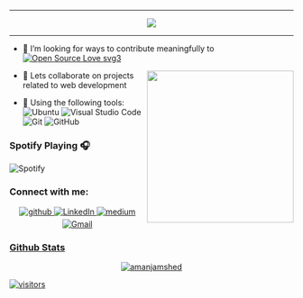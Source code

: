 
<hr>



<p align="center" >
  <img src="https://readme-typing-svg.herokuapp.com?color=5b5b5b&size=30&center=true&vCenter=true&width=550&height=70&lines=Hey+There+👋,+I'm+Aman+Jamshed;A+Learner+💻;+Who+Loves+To+Build+Projects+🛠;I+Trying+And+Improving+Everyday+🕵;">
</p>




<hr>



- 👯 I’m looking for ways to contribute meaningfully to [![Open Source Love svg3](https://badges.frapsoft.com/os/v3/open-source.svg?v=103)](https://github.com/ellerbrock/open-source-badges/)

 <img src="https://octodex.github.com/images/daftpunktocat-thomas.gif" height="270px" width="260px" align="right">


- 💬 Lets collaborate on projects related to web development


- 🔧 Using the following tools: ![Ubuntu](https://img.shields.io/badge/-ubuntu-red?style=plastic&logo=ubuntu&logoColor=white) ![Visual Studio Code](https://img.shields.io/badge/-VS_Code-blue?style=plastic&logo=visual-studio-code) ![Git](https://img.shields.io/badge/-Git-orange?style=plastic&logo=git&logoColor=white) ![GitHub](https://img.shields.io/badge/-GitHub-purple?style=plastic&logo=github)





### Spotify Playing 🎧

![Spotify](https://spotify-github-readme.vercel.app/api/spotify)






### <b> Connect with me:</b>
<p align="center">
<a href="https://github.com/Aman-Jamshed" target="_blank">
<img src=https://img.shields.io/badge/github-%2324292e.svg?&style=for-the-badge&logo=github&logoColor=white alt=github style="margin-bottom: 5px;" />
</a>
<a href="https://www.linkedin.com/in/aman-jamshed-b63206192/" target="_blank">
<img alt="LinkedIn" src="https://img.shields.io/badge/linkedin%20-%230077B5.svg?&style=for-the-badge&logo=linkedin&logoColor=white"/>
</a>
<a href="https://medium.com/@amanjamshed3" target="_blank">
<img src=https://img.shields.io/badge/medium-%2324292e.svg?&style=for-the-badge&logo=medium&logoColor=white alt=medium style="margin-bottom: 5px;" />
</a>
<a href="mailto:amanjamshed3@gmail.com">
<img alt="Gmail" src="https://img.shields.io/badge/Gmail-D14836?style=for-the-badge&logo=gmail&logoColor=white" />
</p> 
  


### Github Stats

<!-- ![](https://activity-graph.herokuapp.com/graph?username=Aman-Jamshed&theme=react-dark&hide_border=true&area=true) -->
<p align="center"> <img src="https://github-readme-stats.vercel.app/api?username=Aman-Jamshed&show_icons=true&theme=gotham" alt="amanjamshed" />



<br>

![visitors](https://visitor-badge.laobi.icu/badge?page_id=Aman-Jamshed.Aman-Jamshed)


  

[medium]: https://amanjamshed3.medium.com/
[instagram]: https://instagram.com/aman_jamshed_
[linkedin]: https://www.linkedin.com/in/aman-jamshed-b63206192/

